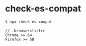 # check-es-compat

```bash
$ npx check-es-compat
```

```
// .browserslistrc
Chrome >= 64
Firefox >= 58
```
